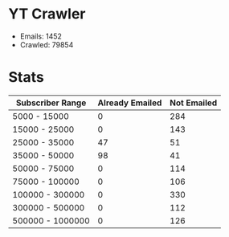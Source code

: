 # YT Crawler
- Emails: 1452
- Crawled: 79854

# Stats
| Subscriber Range  | Already Emailed | Not Emailed |
|-------|-------|-------|
| 5000 - 15000 | 0 | 284 |
| 15000 - 25000 | 0 | 143 |
| 25000 - 35000 | 47 | 51 |
| 35000 - 50000 | 98 | 41 |
| 50000 - 75000 | 0 | 114 |
| 75000 - 100000 | 0 | 106 |
| 100000 - 300000 | 0 | 330 |
| 300000 - 500000 | 0 | 112 |
| 500000 - 1000000 | 0 | 126 |
